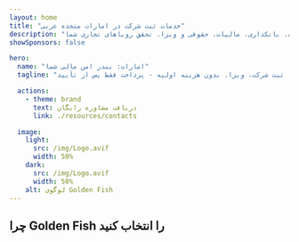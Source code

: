 ```yaml
---
layout: home
title: "خدمات ثبت شرکت در امارات متحده عربی"
description: "خدمات تخصصی ثبت و پشتیبانی شرکت در امارات. راه‌حل‌های ثبت شرکت، بانکداری، مالیات، حقوقی و ویزا. تحقق رویاهای تجاری شما."
showSponsors: false

hero:
  name: "امارات: بندر امن مالی شما"
  tagline: "پشتیبانی کامل کسب و کار: بانکداری، ثبت شرکت، ویزا. بدون هزینه اولیه - پرداخت فقط پس از تأیید."

  actions:
    - theme: brand
      text: دریافت مشاوره رایگان
      link: ./resources/contacts

  image:
    light:
      src: /img/Logo.avif
      width: 50%
    dark:
      src: /img/Logo.avif
      width: 50%
    alt: لوگوی Golden Fish
---
```


<FeatureCards :features="[
  {
    title: 'راهنمای ثبت شرکت',
    details: 'راهنمای کامل ثبت شرکت در Free Zone، offshore، mainland و شعبه.',
    items: [
      '**مالکیت ۱۰۰٪ خارجی** در Free Zone و Mainland',
      'نرخ مالیات پایین - فقط ۹٪ مالیات شرکتی',
      'بدون کنترل ارزی - بازگشت آسان سرمایه'
    ],
    linkText: 'بیشتر بخوانید',
    link: './uae-business/company-registration/overview',
    icon: {
      light: '/img/iStock-2051326997.avif',
      dark: '/img/iStock-1448478309.jpg',
      alt: 'راهنمای ثبت شرکت'
    }
  },
  {
    title: 'افتتاح حساب بانکی',
    details: 'افتتاح آسان حساب‌های بانکی تجاری یا شخصی در بانک‌های معتبر امارات.',
    items: [
      'تضمین تأیید حساب بانکی شرکتی',
      'نرخ موفقیت ۹۰٪',
      '**بدون هزینه اولیه** - پرداخت فقط پس از تأیید',
    ],
    linkText: 'بیشتر بخوانید',
    link: './uae-business/offer/banking/',
    icon: {
      light: '/img/iStock-2153786564.avif',
      dark: '/img/iStock-2166793628.avif',
      alt: 'خدمات بانکی'
    }
  },
  {
    title: 'ویزای طلایی و اقامت',
    details: 'دریافت **Golden Visa** امارات برای اقامت بلندمدت با فرآیند درخواست آسان.',
    items: [
      '**نیازی به ورود به امارات هر ۶ ماه نیست**',
      'نرخ موفقیت ۹۸٪',
      '**بدون هزینه اولیه** - پرداخت فقط پس از تأیید',
    ],
    linkText: 'بیشتر بخوانید',
    link: './uae-business/offer/golden-visa/',
    icon: {
      light: '/img/iStock-1312241253.avif',
      dark: '/img/ILONMASKID.webp',
      alt: 'خدمات ویزا'
    }
  },
]" />

<FeatureCards :features="[
  {
    title: 'خدمات انطباق',
    details: 'کارشناسان ما شما را در الزامات پیچیده نظارتی امارات، از جمله گزارش‌های ESR و ثبت UBO راهنمایی می‌کنند.',
    items: [],
    linkText: 'بیشتر بخوانید',
    link: './uae-business/company-registration/ubo',
    icon: {
      light: '/img/iStock-1299393716.avif',
      dark: '/img/iStock-2149731304.avif',
      alt: 'خدمات انطباق'
    }
  },
  {
    title: 'مالیات شرکتی و ارزش افزوده',
    details: 'مشاوره تخصصی برای اطمینان از انطباق با تعهدات مالیات شرکتی و ارزش افزوده با سازمان مالیات فدرال (FTA).',
    items: [],
    linkText: 'بیشتر بخوانید',
    link: './uae-business/company-registration/accounting-legal',
    icon: {
      light: '/img/iStock-1018285934.avif',
      dark: '/img/iStock-584576538.avif',
      alt: 'خدمات مالیاتی'
    }
  },
  {
    title: 'خدمات حقوقی',
    details: 'تیم حقوقی در مورد قوانین امارات در زمینه ادغام و تملک، بازسازی شرکت، تأمین مالی و حل اختلاف مشاوره می‌دهد.',
    items: [],
    linkText: 'بیشتر بخوانید',
    link: './uae-business/company-registration/Protect-Your-Business',
    icon: {
      light: '/img/iStock-650045508.avif',
      dark: '/img/iStock-1498627598.avif',
      alt: 'خدمات حقوقی'
    }
  },
  {
    title: 'حسابداری و حقوق و دستمزد',
    details: 'حسابداران ما با ارائه خدمات دفترداری، تطبیق حساب، حقوق و دستمزد و پشتیبانی حسابرسی، هزینه‌های استخدام را کاهش می‌دهند.',
    items: [],
    linkText: 'بیشتر بخوانید',
    link: './resources/contacts',
    icon: {
      light: '/img/iStock-1022793868.avif',
      dark: '/img/iStock-1320130292.jpg',
      alt: 'خدمات حسابداری'
    }
  }
]" />

## چرا Golden Fish را انتخاب کنید

<BenefitsList :features="[
{
 icon: '💰',
 title: 'کارمزد مبتنی بر موفقیت',
 text: '**بدون هزینه اولیه - فقط پس از تأیید پرداخت کنید.** شفافیت کامل بدون هزینه‌های پنهان.'
},
{
 icon: '🔄',
 title: 'راه‌حل‌های متعدد',
 text: 'دسترسی به بانک‌های محلی و بین‌المللی. گزینه‌های جایگزین در صورت رد درخواست اولیه.'
},
{
 icon: '🏦',
 title: 'روابط بانکی',
 text: 'مشارکت قوی با بانک‌های اصلی امارات و بین‌المللی. ارسال درخواست به چندین بانک برای افزایش شانس تأیید.'
},
{
 icon: '📊',
 title: 'مدیریت کامل',
 text: 'رسیدگی کامل از مستندسازی تا فعال‌سازی حساب، با به‌روزرسانی‌های هفتگی پیشرفت و ارتباط مستقیم با بانک.'
},
{
 icon: '📝',
 title: 'مستندسازی حرفه‌ای',
 text: 'تیم ما طرح‌های تجاری جامع را آماده می‌کند و تمام مستندات انطباق را مدیریت می‌کند.'
},
{
 icon: '🤝',
 title: 'پشتیبانی مداوم',
 text: 'کمک مستمر در عملیات بانکی و الزامات انطباق پس از افتتاح حساب.'
}
]" />

<!-- ## همین حالا شروع کنید - مشاوره اولیه رایگان

<div id="contact-form"></div>

<video  autoplay muted playsinline style="padding: 80px" >
  <source src="/img/iStock-2185906461.mp4" type="video/mp4">
</video>

<ContactFormModal formName="Home page" buttonText="دریافت مشاوره رایگان"
:services="['📝 ثبت شرکت', '🏧 افتتاح حساب بانکی', '🪪 EID و Golden Visa', 'سایر خدمات']"/> -->

<!-- <br>

# داستان‌های موفقیت

<br>

<ImageGrid :images="[
  { src: '/img/iStock-1945498989.avif', href: './immigration.md', alt: 'مهاجرت به امارات' },
  { src: '/img/iStock-1965736217.avif', href: './immigration.md', alt: 'مهاجرت به امارات' },
]"/> -->